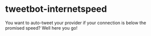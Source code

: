 # tweetbot-internetspeed
You want to auto-tweet your provider if your connection is below the promised speed? Well here you go!
